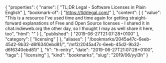 {
  "properties": {
    "name": [
      "TL;DR Legal - Software Licenses in Plain English"
    ],
    "bookmark-of": [
      "https://tldrlegal.com/"
    ],
    "content": [
      {
        "value": "This is a resource I've used time and time again for getting straight-forward explanations of Free and Open Source licenses - I shared it in chat.indieweb.org the other day, so I thought I may as well share it here, too",
        "html": ""
      }
    ],
    "published": [
      "2019-06-27T21:07:28+0100"
    ],
    "category": [
      "licensing"
    ]
  },
  "aliases": [
    "/bookmarks/2045a47c-6eeb-45d2-9b32-d6f6340ebd81/",
    "/mf2/2045a47c-6eeb-45d2-9b32-d6f6340ebd81/"
  ],
  "h": "h-entry",
  "date": "2019-06-27T21:07:28+0100",
  "tags": [
    "licensing"
  ],
  "kind": "bookmarks",
  "slug": "2019/06/yyl3h"
}

